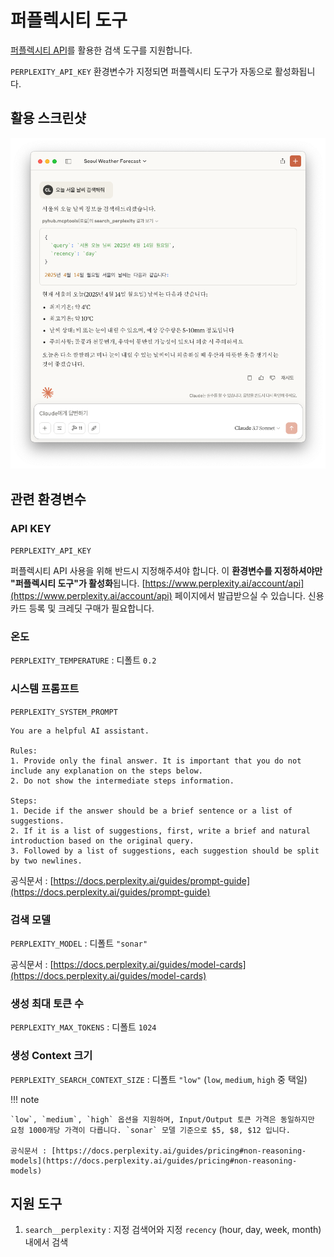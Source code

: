 # 퍼플렉시티 도구

[퍼플렉시티 API](https://docs.perplexity.ai/home)를 활용한 검색 도구를 지원합니다.

`PERPLEXITY_API_KEY` 환경변수가 지정되면 퍼플렉시티 도구가 자동으로 활성화됩니다.

## 활용 스크린샷

![](./assets/perplexity.png#noborder)

## 관련 환경변수

### API KEY

`PERPLEXITY_API_KEY`

퍼플렉시티 API 사용을 위해 반드시 지정해주셔야 합니다.
이 **환경변수를 지정하셔야만 "퍼플렉시티 도구"가 활성화**됩니다.
[https://www.perplexity.ai/account/api](https://www.perplexity.ai/account/api) 페이지에서 발급받으실 수 있습니다.
신용카드 등록 및 크레딧 구매가 필요합니다.

### 온도

`PERPLEXITY_TEMPERATURE` : 디폴트 `0.2`

### 시스템 프롬프트

`PERPLEXITY_SYSTEM_PROMPT`

```
You are a helpful AI assistant.

Rules:
1. Provide only the final answer. It is important that you do not include any explanation on the steps below.
2. Do not show the intermediate steps information.

Steps:
1. Decide if the answer should be a brief sentence or a list of suggestions.
2. If it is a list of suggestions, first, write a brief and natural introduction based on the original query.
3. Followed by a list of suggestions, each suggestion should be split by two newlines.
```

공식문서 : [https://docs.perplexity.ai/guides/prompt-guide](https://docs.perplexity.ai/guides/prompt-guide)

### 검색 모델

`PERPLEXITY_MODEL` : 디폴트 `"sonar"`

공식문서 : [https://docs.perplexity.ai/guides/model-cards](https://docs.perplexity.ai/guides/model-cards)

### 생성 최대 토큰 수

`PERPLEXITY_MAX_TOKENS` : 디폴트 `1024`

### 생성 Context 크기

`PERPLEXITY_SEARCH_CONTEXT_SIZE` : 디폴트 `"low"` (`low`, `medium`, `high` 중 택일)

!!! note

    `low`, `medium`, `high` 옵션을 지원하며, Input/Output 토큰 가격은 동일하지만
    요청 1000개당 가격이 다릅니다. `sonar` 모델 기준으로 $5, $8, $12 입니다.

    공식문서 : [https://docs.perplexity.ai/guides/pricing#non-reasoning-models](https://docs.perplexity.ai/guides/pricing#non-reasoning-models)

## 지원 도구

1. `search__perplexity` : 지정 검색어와 지정 `recency` (hour, day, week, month) 내에서 검색
